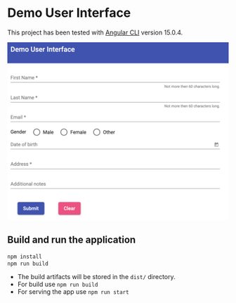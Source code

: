 # Demo User Interface

This project has been tested with [Angular CLI](https://github.com/angular/angular-cli) version 15.0.4.

![Demo UI](demo-form.png "Demo User Interface")


## Build and run the application
```
npm install
npm run build
```

* The build artifacts will be stored in the `dist/` directory.
* For build use `npm run build`
* For serving the app use `npm run start`



